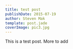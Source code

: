 ```yaml
---
title: test post
publishDate: 2015-07-19
author: Steven Mak
template: post.jade
coverImage: pic3.jpg
---
```


This is a test post. More to add
